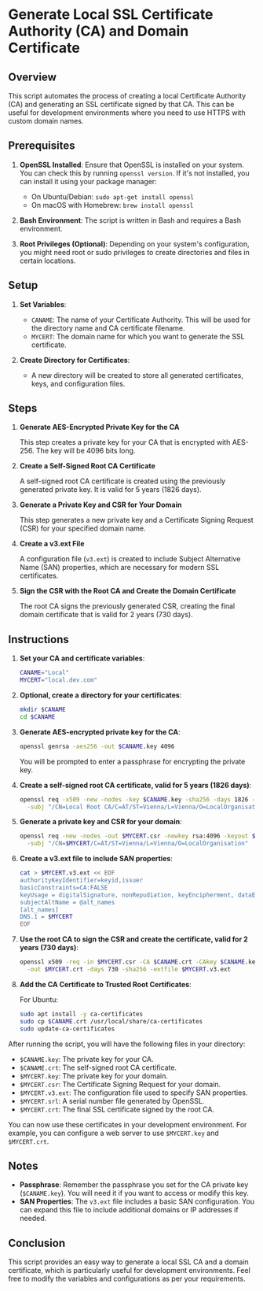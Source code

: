 # Generate Local SSL Certificate Authority (CA) and Domain Certificate

## Overview

This script automates the process of creating a local Certificate Authority (CA) and generating an SSL certificate signed by that CA. This can be useful for development environments where you need to use HTTPS with custom domain names.

## Prerequisites

1. **OpenSSL Installed**: Ensure that OpenSSL is installed on your system. You can check this by running `openssl version`. If it's not installed, you can install it using your package manager:
   - On Ubuntu/Debian: `sudo apt-get install openssl`
   - On macOS with Homebrew: `brew install openssl`

2. **Bash Environment**: The script is written in Bash and requires a Bash environment.

3. **Root Privileges (Optional)**: Depending on your system's configuration, you might need root or sudo privileges to create directories and files in certain locations.

## Setup

1. **Set Variables**:
   - `CANAME`: The name of your Certificate Authority. This will be used for the directory name and CA certificate filename.
   - `MYCERT`: The domain name for which you want to generate the SSL certificate.

2. **Create Directory for Certificates**:
   - A new directory will be created to store all generated certificates, keys, and configuration files.

## Steps

1. **Generate AES-Encrypted Private Key for the CA**

   This step creates a private key for your CA that is encrypted with AES-256. The key will be 4096 bits long.

2. **Create a Self-Signed Root CA Certificate**

   A self-signed root CA certificate is created using the previously generated private key. It is valid for 5 years (1826 days).

3. **Generate a Private Key and CSR for Your Domain**

   This step generates a new private key and a Certificate Signing Request (CSR) for your specified domain name.

4. **Create a v3.ext File**

   A configuration file (`v3.ext`) is created to include Subject Alternative Name (SAN) properties, which are necessary for modern SSL certificates.

5. **Sign the CSR with the Root CA and Create the Domain Certificate**

   The root CA signs the previously generated CSR, creating the final domain certificate that is valid for 2 years (730 days).

## Instructions

1. **Set your CA and certificate variables**:
   ```bash
   CANAME="Local"
   MYCERT="local.dev.com"
   ```

2. **Optional, create a directory for your certificates**:
   ```bash
   mkdir $CANAME
   cd $CANAME
   ```

3. **Generate AES-encrypted private key for the CA**:
   ```bash
   openssl genrsa -aes256 -out $CANAME.key 4096
   ```
   You will be prompted to enter a passphrase for encrypting the private key.

4. **Create a self-signed root CA certificate, valid for 5 years (1826 days)**:
   ```bash
   openssl req -x509 -new -nodes -key $CANAME.key -sha256 -days 1826 -out $CANAME.crt \
     -subj "/CN=Local Root CA/C=AT/ST=Vienna/L=Vienna/O=LocalOrganisation"
   ```

5. **Generate a private key and CSR for your domain**:
   ```bash
   openssl req -new -nodes -out $MYCERT.csr -newkey rsa:4096 -keyout $MYCERT.key \
     -subj "/CN=$MYCERT/C=AT/ST=Vienna/L=Vienna/O=LocalOrganisation"
   ```

6. **Create a v3.ext file to include SAN properties**:
   ```bash
   cat > $MYCERT.v3.ext << EOF
   authorityKeyIdentifier=keyid,issuer
   basicConstraints=CA:FALSE
   keyUsage = digitalSignature, nonRepudiation, keyEncipherment, dataEncipherment
   subjectAltName = @alt_names
   [alt_names]
   DNS.1 = $MYCERT
   EOF
   ```

7. **Use the root CA to sign the CSR and create the certificate, valid for 2 years (730 days)**:
   ```bash
   openssl x509 -req -in $MYCERT.csr -CA $CANAME.crt -CAkey $CANAME.key -CAcreateserial \
     -out $MYCERT.crt -days 730 -sha256 -extfile $MYCERT.v3.ext
   ```

8. **Add the CA Certificate to Trusted Root Certificates**:

   For Ubuntu:
   ```bash
   sudo apt install -y ca-certificates
   sudo cp $CANAME.crt /usr/local/share/ca-certificates
   sudo update-ca-certificates
   ```

After running the script, you will have the following files in your directory:

- `$CANAME.key`: The private key for your CA.
- `$CANAME.crt`: The self-signed root CA certificate.
- `$MYCERT.key`: The private key for your domain.
- `$MYCERT.csr`: The Certificate Signing Request for your domain.
- `$MYCERT.v3.ext`: The configuration file used to specify SAN properties.
- `$MYCERT.srl`: A serial number file generated by OpenSSL.
- `$MYCERT.crt`: The final SSL certificate signed by the root CA.

You can now use these certificates in your development environment. For example, you can configure a web server to use `$MYCERT.key` and `$MYCERT.crt`.

## Notes

- **Passphrase**: Remember the passphrase you set for the CA private key (`$CANAME.key`). You will need it if you want to access or modify this key.
- **SAN Properties**: The `v3.ext` file includes a basic SAN configuration. You can expand this file to include additional domains or IP addresses if needed.

## Conclusion

This script provides an easy way to generate a local SSL CA and a domain certificate, which is particularly useful for development environments. Feel free to modify the variables and configurations as per your requirements.
